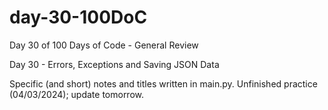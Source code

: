 # day-30-100DoC
Day 30 of 100 Days of Code - General Review

Day 30 - Errors, Exceptions and Saving JSON Data

Specific (and short) notes and titles written in main.py. 
  Unfinished practice (04/03/2024); update tomorrow.
